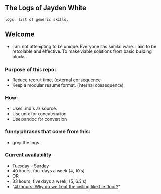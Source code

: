 ## The Logs of Jayden White

`logs: list of generic skills.`

## Welcome

- I am not attempting to be unique. Everyone has similar ware.
  I aim to be retoolable and effective. To make viable solutions
  from basic building blocks.

### Purpose of this repo:

- Reduce recruit time. (external consequence)
- Keep a modular resume format. (internal consequence)

### How:

- Uses .md's as source.
- Use unix for concatenation
- Use pandoc for conversion

### funny phrases that come from this:

- grep the logs.

### Current availability
- Tuesday - Sunday
- 40 hours, four days a week (4, 10's)
- OR
- 33 hours, five days a week, (5, 6.5's)
- "[40 hours: Why do we treat the ceiling like the floor?](https://docs.google.com/presentation/d/11A3WbVWtyfla6AiycuXb0x8PcCYuIxy_2pTQeUdBd7c/edit#slide=id.p)"

